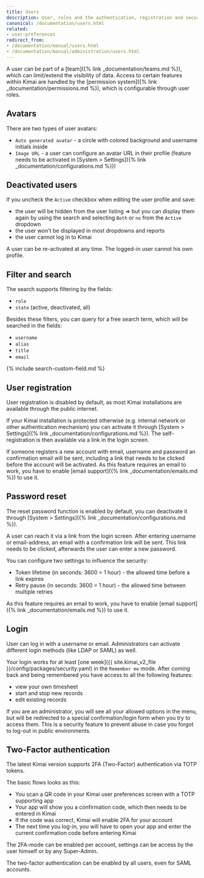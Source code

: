 ```yaml
---
title: Users
description: User, roles and the authentication, registration and security system in Kimai
canonical: /documentation/users.html
related:
- user-preferences
redirect_from:
- /documentation/manual/users.html
- /documentation/manual/administration/users.html
---
```


A user can be part of a [team]({% link _documentation/teams.md %}), which can limit/extend the visibility of data.
Access to certain features within Kimai are handled by the [permission system]({% link _documentation/permissions.md %}), which is configurable through user roles.

## Avatars

There are two types of user avatars:

- `Auto generated avatar` - a circle with colored background and username initials inside
- `Image URL` - a user can configure an avatar URL in their profile (feature needs to be activated in [System > Settings]({% link _documentation/configurations.md %}))

## Deactivated users

If you uncheck the `Active` checkbox when editing the user profile and save:
- the user will be hidden from the user listing => but you can display them again by using the search and selecting `Both` or `no` from the `Active` dropdown
- the user won't be displayed in most dropdowns and reports
- the user cannot log in to Kimai

A user can be re-activated at any time. The logged-in user cannot his own profile.

## Filter and search

The search supports filtering by the fields:
- `role`
- `state` (active, deactivated, all)

Besides these filters, you can query for a free search term, which will be searched in the fields:
- `username`
- `alias`
- `title`
- `email`

{% include search-custom-field.md %}

## User registration

User registration is disabled by default, as most Kimai installations are available through the public internet.

If your Kimai installation is protected otherwise (e.g. internal network or other authentication mechanism) you can
activate it through [System > Settings]({% link _documentation/configurations.md %}). The self-registration is then available via a link in the login screen.

If someone registers a new account with email, username and password an confirmation email will be sent, including a link that needs to be clicked before the account will be activated.
As this feature requires an email to work, you have to enable [email support]({% link _documentation/emails.md %}) to use it.

## Password reset

The reset password function is enabled by default, you can deactivate it through [System > Settings]({% link _documentation/configurations.md %}).

A user can reach it via a link from the login screen. After entering username or email-address, an email with a confirmation link will be sent.
This link needs to be clicked, afterwards the user can enter a new password.

You can configure two settings to influence the security:

- Token lifetime (in seconds: 3600 = 1 hour) - the allowed time before a link expires
- Retry pause (in seconds: 3600 = 1 hour) - the allowed time between multiple retries

As this feature requires an email to work, you have to enable [email support]({% link _documentation/emails.md %}) to use it.

## Login

User can log in with a username or email. Administrators can activate different login methods (like LDAP or SAML) as well.

Your login works for at least [one week]({{ site.kimai_v2_file }}/config/packages/security.yaml) in the `Remember me` mode.
After coming back and being remembered you have access to all the following features:

- view your own timesheet
- start and stop new records
- edit existing records

If you are an administrator, you will see all your allowed options in the menu, but will be redirected to a special confirmation/login
form when you try to access them. This is a security feature to prevent abuse in case you forgot to log-out in public environments.

## Two-Factor authentication

The latest Kimai version supports 2FA (Two-Factor) authentication via TOTP tokens.

The basic flows looks as this: 
- You scan a QR code in your Kimai user preferences screen with a TOTP supporting app
- Your app will show you a confirmation code, which then needs to be entered in Kimai
- If the code was correct, Kimai will enable 2FA for your account 
- The next time you log-in, you will have to open your app and enter the current confirmation code before entering Kimai 

The 2FA-mode can be enabled per account, settings can be access by the user himself or by any Super-Admin.

The two-factor authentication can be enabled by all users, even for SAML accounts. 
